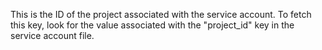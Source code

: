  This is the ID of the project associated with the service account. To fetch this key, look for the value associated with the "project_id" key in the service account file.
